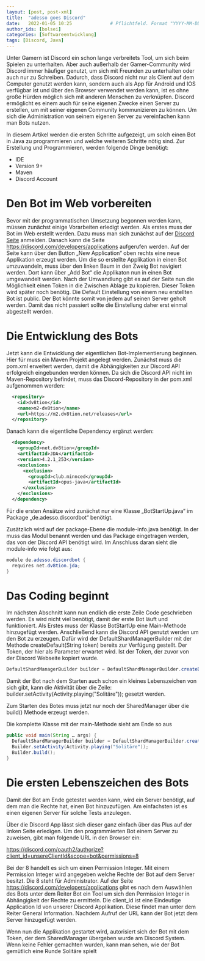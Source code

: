 ```yaml
---
layout: [post, post-xml]
title:  "adesso goes Discord"
date:   2022-01-05 10:25              # Pflichtfeld. Format "YYYY-MM-DD HH:MM". Muss für Veröffentlichung in der Vergangenheit liegen. (Für Preview egal)
author_ids: [bolsei]
categories: [Softwareentwicklung]
tags: [Discord, Java]
---
```


Unter Gamern ist Discord ein schon lange verbreitets Tool, um sich beim Spielen zu unterhalten.
Aber auch außerhalb der Gamer-Community wird Discord immer häufiger genutzt, um sich mit Freunden zu unterhalten oder auch nur zu Schreiben.
Dadurch, dass Discord nicht nur als Client auf dem Computer genutzt werden kann,
sondern auch als App für Android und IOS verfügbar ist und über den Browser verwendet werden kann,
ist es ohne große Hürden möglich sich mit anderen Menschen zu verknüpfen.
Discord ermöglicht es einem auch für seine eigenen Zwecke einen Server zu erstellen, um mit seiner eigenen Community kommunizieren zu können.
Um sich die Administration von seinem eigenen Server zu vereinfachen kann man Bots nutzen.

In diesem Artikel werden die ersten Schritte aufgezeigt, um solch einen Bot in Java zu programmieren und welche weiteren Schritte nötig sind. 
Zur Erstellung und Programmieren, werden folgende Dinge benötigt:
* IDE
* Version 9+
* Maven
* Discord Account

# Den Bot im Web vorbereiten

Bevor mit der programmatischen Umsetzung begonnen werden kann, müssen zunächst einige Vorarbeiten erledigt werden.
Als erstes muss der Bot im Web erstellt werden. Dazu muss man sich zunächst auf der [Discord Seite](https://discord.com/) anmelden.
Danach kann die Seite https://discord.com/developers/applications aufgerufen werden.
Auf der Seite kann über den Button „New Application“ oben rechts eine neue Applikation erzeugt werden.
Um die so erstellte Applikation in einen Bot umzuwandeln, muss über den linken Baum in den Zweig Bot navigiert werden.
Dort kann über „Add Bot“ die Applikaton nun in einen Bot umgewandelt werden.
Nach der Umwandlung gibt es auf der Seite nun die Möglichkeit einen Token in die Zwischen Ablage zu kopieren.
Dieser Token wird später noch benötig. Die Default Einstellung von einem neu erstellten Bot ist public.
Der Bot könnte somit von jedem auf seinen Server geholt werden. Damit das nicht passiert sollte die Einstellung daher erst einmal abgestellt werden. 

# Die Entwicklung des Bots

Jetzt kann die Entwicklung der eigentlichen Bot-Implementierung beginnen. Hier für muss ein Maven Projekt angelegt werden.
Zunächst muss die pom.xml erweitert werden, damit die Abhängigkeiten zur Discord API erfolgreich eingebunden werden können. 
Da sich die Discord API nicht im Maven-Repository befindet, muss das Discord-Repository in der pom.xml aufgenommen werden:

```xml
  <repository>
    <id>dv8tion</id>
    <name>m2-dv8tion</name>
    <url>https://m2.dv8tion.net/releases</url>
  </repository>
```

Danach kann die eigentliche Dependency ergänzt werden:

```xml
  <dependency>
    <groupId>net.dv8tion</groupId>
    <artifactId>JDA</artifactId>
    <version>4.2.1_253</version>
    <exclusions>
      <exclusion>
        <groupId>club.minnced</groupId>
        <artifactId>opus-java</artifactId>
      </exclusion>
    </exclusions>
  </dependency>
```

Für die ersten Ansätze wird zunächst nur eine Klasse „BotStartUp.java“ im Package „de.adesso.discordbot“ benötigt.

Zusätzlich wird auf der package-Ebene die module-info.java benötigt. In der muss das Modul benannt werden und das Package eingetragen werden,
das von der Discord API benötigt wird. Im Anschluss daran sieht die module-info wie folgt aus:

```java
module de.adesso.discordbot { 
  requires net.dv8tion.jda;
}
```

# Das Coding beginnt

Im nächsten Abschnitt kann nun endlich die erste Zeile Code geschrieben werden.
Es wird nicht viel benötigt, damit der erste Bot läuft und funktioniert.
Als Erstes muss der Klasse BotStartUp eine Main-Methode hinzugefügt werden.
Anschließend kann die Discord API genutzt werden um den Bot zu erzeugen.
Dafür wird der  DefaultShardManagerBuilder mit der Methode createDefault(String token) bereits zur Verfügung gestellt.
Der Token, der hier als Parameter erwartet wird. Ist der Token, der zuvor von der Discord Webseite kopiert wurde.

```java
DefaultShardManagerBuilder builder = DefaultShardManagerBuilder.createDefault("Unser Token");
```

Damit der Bot nach dem Starten auch schon ein kleines Lebenszeichen von sich gibt, kann die Aktivität über die Zeile:
builder.setActivity(Activity.playing("Solitäre"));
 gesetzt werden. 

Zum Starten des Botes muss jetzt nur noch der SharedManager über die build() Methode erzeugt werden.

Die komplette Klasse mit der main-Methode sieht am Ende so aus

```java
public void main(String … args) {
  DefaultShardManagerBuilder builder = DefaultShardManagerBuilder.createDefault("Token");
  Builder.setActivity(Activity.playing("Solitäre"));
  Builder.build();
}

```

# Die ersten Lebenszeichen des Bots

Damit der Bot am Ende getestet werden kann, wird ein Server benötigt, auf dem man die Rechte hat, einen Bot hinzuzufügen.
Am einfachsten ist es einen eigenen Server für solche Tests anzulegen.

Über die Discord App lässt sich dieser ganz einfach über das Plus auf der linken Seite erledigen.
Um den programmierten Bot einem Server zu zuweisen, gibt man folgende URL in den Browser ein:

https://discord.com/oauth2/authorize?client_id=unsereClientId&scope=bot&permissions=8

Bei der 8 handelt es sich um einen Permission Integer.
Mit einem Permission Integer wird angegeben welche Rechte der Bot auf dem Server besitzt.
Die 8 steht für Administrator. Auf der Seite https://discord.com/developers/applications gibt es nach dem Auswählen des Bots
unter dem Reiter Bot ein Tool um sich den Permission Integer in Abhängigkeit der Rechte zu ermitteln.
Die client_id ist eine Eindeutige Application Id von unserer Discord Applikation. Diese findet man unter dem Reiter General Information.
Nachdem Aufruf der URL kann der Bot jetzt dem Server hinzugefügt werden.

Wenn nun die Applikation gestartet wird, autorisiert sich der Bot mit dem Token, der dem SharedManager übergeben wurde am Discord System.
Wenn keine Fehler gemachten wurden, kann man sehen, wie der Bot gemütlich eine Runde Solitäre spielt
